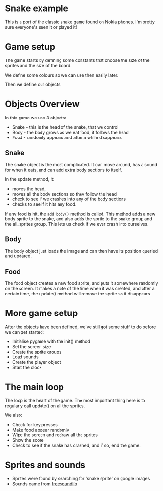 # Snake example

This is a port of the classic snake game found on Nokia phones. I'm pretty sure
everyone's seen it or played it!

# Game setup

The game starts by defining some constants that choose the size of the sprites
and the size of the board. 

We define some colours so we can use then easily later.

Then we define our objects.

# Objects Overview

In this game we use 3 objects:

* Snake - this is the head of the snake, that we control
* Body - the body grows as we eat food, it follows the head
* Food - randomly appears and after a while disappears

## Snake

The snake object is the most complicated. It can move around, has a sound for
when it eats, and can add extra body sections to itself. 

In the update method, it:

* moves the head, 
* moves all the body sections so they follow the head 
* check to see if we crashes into any of the body sections
* checks to see if it hits any food.

If any food is hit, the `add_body()` method is called. This method adds a new
body sprite to the snake, and also adds the sprite to the snake group and the
all_sprites group. This lets us check if we ever crash into ourselves.

## Body

The body object just loads the image and can then have its position queried and
updated.

## Food

The food object creates a new food sprite, and puts it somewhere randomly on the
screen. It makes a note of the time when it was created, and after a certain
time, the update() method will remove the sprite so it disappears.

# More game setup

After the objects have been defined, we've still got some stuff to do before we
can get started:

* Initialise pygame with the init() method
* Set the screen size
* Create the sprite groups
* Load sounds
* Create the player object
* Start the clock

# The main loop

The loop is the heart of the game. The most important thing here is to regularly
call update() on all the sprites.

We also:

* Check for key presses
* Make food appear randomly
* Wipe the screen and redraw all the sprites
* Show the score
* Check to see if the snake has crashed, and if so, end the game.

# Sprites and sounds

* Sprites were found by searching for 'snake sprite' on google images
* Sounds came from [freesoundlib](https://www.freesound.org/)

